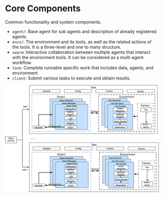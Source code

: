 # Core Components

Common functionality and system components.

- `agent/`: Base agent for sub agents and description of already registered agents.
- `envs/`: The environment and its tools, as well as the related actions of the tools. It is a three-level and one to
  many structure.
- `swarm`: Interactive collaboration between multiple agents that interact with the environment tools. It can be
  considered as a multi-agent workflow.
- `task`: Complete runnable specific work that includes data, agents, and environment.
- `client`: Submit various tasks to execute and obtain results.

![Architecture](../../readme_assets/framework_arch.png)